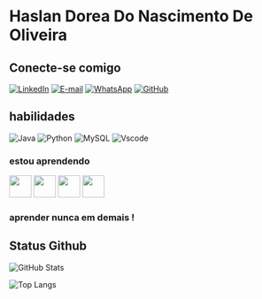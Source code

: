# Haslan Dorea Do Nascimento De Oliveira

## Conecte-se comigo 
[![LinkedIn](https://img.shields.io/badge/LinkedIn-0077B5?style=for-the-badge&logo=linkedin&logoColor=white)](https://www.linkedin.com/in/haslan-nascimento-3a8866243?utm_source=share&utm_campaign=share_via&utm_content=profile&utm_medium=android_app/) [![E-mail](https://img.shields.io/badge/-Email-000?style=for-the-badge&logo=microsoft-outlook&logoColor=007BFF)](mailto:haslanestwart@gmail.com) [![WhatsApp](https://img.shields.io/badge/WhatsApp-25D366?style=for-the-badge&logo=whatsapp&logoColor=white)](https://wa.me/DDI+55+11932901736) [![GitHub](https://img.shields.io/badge/GitHub-100000?style=for-the-badge&logo=github&logoColor=white)](https://github.com/HaslanBeas) 


## habilidades 

![Java](https://img.shields.io/badge/java-%23ED8B00.svg?style=for-the-badge&logo=openjdk&logoColor=white) ![Python](https://img.shields.io/badge/python-3670A0?style=for-the-badge&logo=python&logoColor=ffdd54) ![MySQL](https://img.shields.io/badge/MySQL-00000F?style=for-the-badge&logo=mysql&logoColor=white) ![Vscode](https://img.shields.io/badge/Vscode-007ACC?style=for-the-badge&logo=visual-studio-code&logoColor=white)

### estou aprendendo 
<img src="https://cdn.jsdelivr.net/gh/devicons/devicon/icons/mysql/mysql-plain-wordmark.svg" width="40" height="40" /> 
<img src="https://cdn.jsdelivr.net/gh/devicons/devicon/icons/java/java-original-wordmark.svg"width="40" height="40" />
<img src="https://cdn.jsdelivr.net/gh/devicons/devicon/icons/python/python-original-wordmark.svg" width="40" height="40"/>
<img src="https://cdn.jsdelivr.net/gh/devicons/devicon/icons/github/github-original-wordmark.svg" width="40" height="40"/>

### aprender nunca em demais !
          
          
          

## Status Github
![GitHub Stats](https://github-readme-stats.vercel.app/api?username=Haslan&theme=transparent&bg_color=000&border_color=30A3DC&show_icons=true&icon_color=30A3DC&title_color=E94D5F&text_color=FFF)

 ![Top Langs](https://github-readme-stats-git-masterrstaa-rickstaa.vercel.app/api/top-langs/?username=is&layout=compact&bg_color=000&border_color=30A3Dc&title_color=E94D5F&text_color=FFF)


